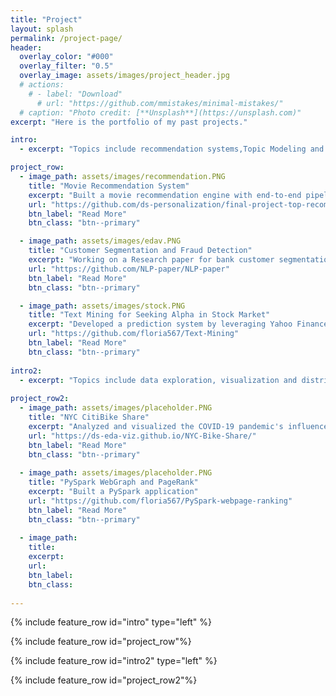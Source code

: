 ```yaml
---
title: "Project"
layout: splash
permalink: /project-page/
header:
  overlay_color: "#000"
  overlay_filter: "0.5"
  overlay_image: assets/images/project_header.jpg
  # actions:
    # - label: "Download"
      # url: "https://github.com/mmistakes/minimal-mistakes/"
  # caption: "Photo credit: [**Unsplash**](https://unsplash.com)"
excerpt: "Here is the portfolio of my past projects."

intro: 
  - excerpt: "Topics include recommendation systems,Topic Modeling and Natural Language Processing"

project_row:
  - image_path: assets/images/recommendation.PNG
    title: "Movie Recommendation System"
    excerpt: "Built a movie recommendation engine with end-to-end pipeline for personalized top recommended movies and conducted extensive experiments."
    url: "https://github.com/ds-personalization/final-project-top-recommended-final"
    btn_label: "Read More"
    btn_class: "btn--primary"

  - image_path: assets/images/edav.PNG
    title: "Customer Segmentation and Fraud Detection"
    excerpt: "Working on a Research paper for bank customer segmentation and fraud detection based on transaction data with innovative work"
    url: "https://github.com/NLP-paper/NLP-paper"
    btn_label: "Read More"
    btn_class: "btn--primary"

  - image_path: assets/images/stock.PNG
    title: "Text Mining for Seeking Alpha in Stock Market"
    excerpt: "Developed a prediction system by leveraging Yahoo Finance News for stock price prediction; simulated a systematic trading strategy"
    url: "https://github.com/floria567/Text-Mining"
    btn_label: "Read More"
    btn_class: "btn--primary" 
    
intro2:
  - excerpt: "Topics include data exploration, visualization and distribution system, etc."
    
project_row2:
  - image_path: assets/images/placeholder.PNG
    title: "NYC CitiBike Share"
    excerpt: "Analyzed and visualized the COVID-19 pandemic's influence on New York City residents who use Citi Bike as part of their commuting tools."
    url: "https://ds-eda-viz.github.io/NYC-Bike-Share/"
    btn_label: "Read More"
    btn_class: "btn--primary"
    
  - image_path: assets/images/placeholder.PNG
    title: "PySpark WebGraph and PageRank"
    excerpt: "Built a PySpark application"
    url: "https://github.com/floria567/PySpark-webpage-ranking"
    btn_label: "Read More"
    btn_class: "btn--primary"
    
  - image_path: 
    title: 
    excerpt: 
    url: 
    btn_label: 
    btn_class:
   
---
```


{% include feature_row id="intro" type="left" %}

{% include feature_row id="project_row"%}

{% include feature_row id="intro2" type="left" %}

{% include feature_row id="project_row2"%}



<!-- {% include feature_row id="feature_row2" type="left" %} -->

<!-- {% include feature_row id="feature_row3" type="right" %} -->

<!-- {% include feature_row id="feature_row4" type="center" %} -->
